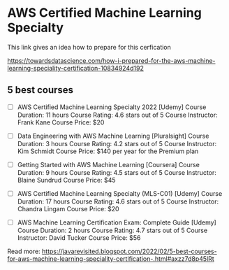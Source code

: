 # AWS Certified Machine Learning Specialty

This link gives an idea how to prepare for this cerfication

https://towardsdatascience.com/how-i-prepared-for-the-aws-machine-learning-speciality-certification-10834924d192

## 5 best courses
- [ ]  AWS Certified Machine Learning Specialty 2022 [Udemy]
    Course Duration: 11 hours
    Course Rating: 4.6 stars out of 5
    Course Instructor: Frank Kane
    Course Price: $20
- [ ] Data Engineering with AWS Machine Learning [Pluralsight]
    Course Duration: 3 hours
    Course Rating: 4.2 stars out of 5
    Course Instructor: Kim Schmidt
    Course Price: $140 per year for the Premium plan
    
- [ ] Getting Started with AWS Machine Learning [Coursera] 
    Course Duration: 9 hours
    Course Rating: 4.5 stars out of 5
    Course Instructor: Blaine Sundrud
    Course Price: $45
    
- [ ] AWS Certified Machine Learning Specialty (MLS-C01) [Udemy]
    Course Duration: 17 hours
    Course Rating: 4.6 stars out of 5
    Course Instructor: Chandra Lingam
    Course Price: $20
    
- [ ] AWS Machine Learning Certification Exam: Complete Guide [Udemy]
    Course Duration: 2 hours
    Course Rating: 4.7 stars out of 5
    Course Instructor: David Tucker
    Course Price: $56
    
Read more: https://javarevisited.blogspot.com/2022/02/5-best-courses-for-aws-machine-learning-speciality-certification-.html#axzz7d8p45lRt
